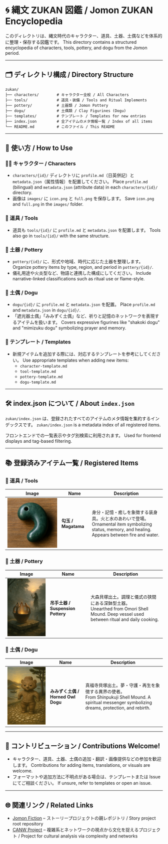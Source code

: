 # 🌀 縄文 ZUKAN 図鑑 / Jomon ZUKAN Encyclopedia

このディレクトリは、縄文時代のキャラクター、道具、土器、土偶などを体系的に整理・保存する図鑑です。
This directory contains a structured encyclopedia of characters, tools, pottery, and dogu from the Jomon period.

---

## 🗂 ディレクトリ構成 / Directory Structure

```
zukan/
├── characters/        # キャラクター全般 / All Characters
├── tools/             # 道具・装備 / Tools and Ritual Implements
├── pottery/           # 土器類 / Jomon Pottery
├── dogu/              # 土偶類 / Clay Figurines (Dogu)
├── templates/         # テンプレート / Templates for new entries
├── index.json         # 全アイテムのメタ情報一覧 / Index of all items
└── README.md          # このファイル / This README
```

---

## 🧭 使い方 / How to Use

### 🧑‍🎨 キャラクター / Characters
- `characters/{id}/` ディレクトリに `profile.md`（日英併記）と `metadata.json`（属性情報）を配置してください。
  Place `profile.md` (bilingual) and `metadata.json` (attribute data) in each `characters/{id}/` directory.
- 画像は `images/` に `icon.png` と `full.png` を保存します。
  Save `icon.png` and `full.png` in the `images/` folder.

### 🧰 道具 / Tools
- 道具も `tools/{id}/` に `profile.md` と `metadata.json` を配置します。
  Tools also go in `tools/{id}/` with the same structure.

### 🏺 土器 / Pottery
- `pottery/{id}/` に、形式や地域、時代に応じた土器を整理します。
  Organize pottery items by type, region, and period in `pottery/{id}/`.
- 儀礼用途や火炎型など、物語と連携した構成にしてください。
  Include narrative-linked classifications such as ritual use or flame-style.

### 🐉 土偶 / Dogu
- `dogu/{id}/` に `profile.md` と `metadata.json` を配置。
  Place `profile.md` and `metadata.json` in `dogu/{id}/`.
- 「遮光器土偶」「みみずく土偶」など、祈りと記憶のネットワークを表現するアイテムを扱います。
  Covers expressive figurines like "shakoki dogu" and "mimizuku dogu" symbolizing prayer and memory.

### 🧩 テンプレート / Templates
- 新規アイテムを追加する際には、対応するテンプレートを参考にしてください。
  Use appropriate templates when adding new items:
  - `character-template.md`
  - `tool-template.md`
  - `pottery-template.md`
  - `dogu-template.md`

---

## 🛠 index.json について / About `index.json`

`zukan/index.json` は、登録されたすべてのアイテムのメタ情報を集約するインデックスです。
`zukan/index.json` is a metadata index of all registered items.

フロントエンドでの一覧表示やタグ別検索に利用されます。
Used for frontend displays and tag-based filtering.

---

## 📚 登録済みアイテム一覧 / Registered Items

### 🧰 道具 / Tools
| Image | Name | Description |
|-------|------|-------------|
| ![magatama](./2_tools/magatama/images/magatama_healing_poseA.png) | **勾玉 / Magatama** | 身分・記憶・癒しを象徴する装身具。火と水のあわいで登場。<br>Ornamental item symbolizing status, memory, and healing. Appears between fire and water.

### 🏺 土器 / Pottery
| Image | Name | Description |
|-------|------|-------------|
| ![tsurite_doki_omori](./3_pottery/images/tsurite_doki_omori.png) | **吊手土器 / Suspension Pottery** | 大森貝塚出土。調理と儀式の狭間にある深鉢型土器。<br>Unearthed from Omori Shell Mound. Deep vessel used between ritual and daily cooking.

### 🐉 土偶 / Dogu
| Image | Name | Description |
|-------|------|-------------|
|![mimizuku_dogu_shinpukuji](./4_dogu/images/mimizuku_dogu_shinpukuji.png)| **みみずく土偶 / Horned Owl Dogu** | 真福寺貝塚出土。夢・守護・再生を象徴する異界の使者。<br>From Shinpukuji Shell Mound. A spiritual messenger symbolizing dreams, protection, and rebirth.

---

## 💬 コントリビューション / Contributions Welcome!

- キャラクター、道具、土器、土偶の追加・翻訳・画像提供などの参加を歓迎します。
  Contributions for adding items, translations, or visuals are welcome.
- フォーマットや追加方法に不明点がある場合は、テンプレートまたは Issue にてご相談ください。
  If unsure, refer to templates or open an issue.

---

## 🌐 関連リンク / Related Links

- [Jomon Fiction](https://github.com/satoshi-create/jomon-fiction) – ストーリープロジェクトの親レポジトリ / Story project root repository
- [CANW Project](https://github.com/satoshi-create/CANW) – 複雑系とネットワークの視点から文化を捉えるプロジェクト / Project for cultural analysis via complexity and networks

